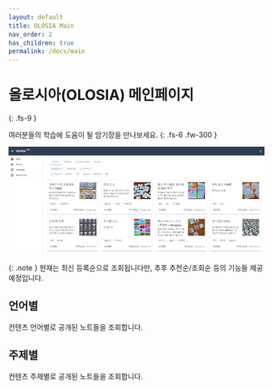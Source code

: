 ```yaml
---
layout: default
title: OLOSIA Main
nav_order: 2
has_children: true
permalink: /docs/main
---
```


# 올로시아(OLOSIA) 메인페이지
{: .fs-9 }

여러분들의 학습에 도움이 될 암기장을 만나보세요.
{: .fs-6 .fw-300 }

![decks-pc](/assets/images/decks-pc.png)

{: .note }
현재는 최신 등록순으로 조회됩니다만, 추후 추천순/조회순 등의 기능들 제공 예정입니다.

## 언어별

컨텐츠 언어별로 공개된 노트들을 조회합니다.

## 주제별

컨텐츠 주제별로 공개된 노트들을 조회합니다.
